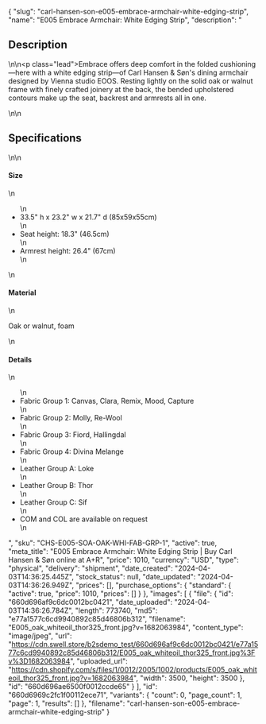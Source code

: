 {
  "slug": "carl-hansen-son-e005-embrace-armchair-white-edging-strip",
  "name": "E005 Embrace Armchair: White Edging Strip",
  "description": "<h2>Description</h2>\n<!-- split -->\n<p class=\"lead\">Embrace offers deep comfort in the folded cushioning—here with a white edging strip—of Carl Hansen &amp; Søn's dining armchair designed by Vienna studio EOOS. Resting lightly on the solid oak or walnut frame with finely crafted joinery at the back, the bended upholstered contours make up the seat, backrest and armrests all in one.</p>\n<!-- split -->\n<h2>Specifications</h2>\n<!-- split -->\n<h4>Size</h4>\n<ul>\n<li>33.5\" h x 23.2\" w x 21.7\" d (85x59x55cm)</li>\n<li>Seat height: 18.3\" (46.5cm)</li>\n<li>Armrest height: 26.4\" (67cm)</li>\n</ul>\n<h4>Material</h4>\n<p>Oak or walnut, foam</p>\n<h4>Details</h4>\n<ul>\n<li>Fabric Group 1: Canvas, Clara, Remix, Mood, Capture</li>\n<li>Fabric Group 2: Molly, Re-Wool</li>\n<li>Fabric Group 3: Fiord, Hallingdal</li>\n<li>Fabric Group 4: Divina Melange</li>\n<li>Leather Group A: Loke</li>\n<li>Leather Group B: Thor</li>\n<li>Leather Group C: Sif</li>\n<li>COM and COL are available on request</li>\n</ul>",
  "sku": "CHS-E005-SOA-OAK-WHI-FAB-GRP-1",
  "active": true,
  "meta_title": "E005 Embrace Armchair: White Edging Strip | Buy Carl Hansen & Søn online at A+R",
  "price": 1010,
  "currency": "USD",
  "type": "physical",
  "delivery": "shipment",
  "date_created": "2024-04-03T14:36:25.445Z",
  "stock_status": null,
  "date_updated": "2024-04-03T14:36:26.949Z",
  "prices": [],
  "purchase_options": {
    "standard": {
      "active": true,
      "price": 1010,
      "prices": []
    }
  },
  "images": [
    {
      "file": {
        "id": "660d696af9c6dc0012bc0421",
        "date_uploaded": "2024-04-03T14:36:26.784Z",
        "length": 773740,
        "md5": "e77a1577c6cd9940892c85d46806b312",
        "filename": "E005_oak_whiteoil_thor325_front.jpg?v=1682063984",
        "content_type": "image/jpeg",
        "url": "https://cdn.swell.store/b2sdemo_test/660d696af9c6dc0012bc0421/e77a1577c6cd9940892c85d46806b312/E005_oak_whiteoil_thor325_front.jpg%3Fv%3D1682063984",
        "uploaded_url": "https://cdn.shopify.com/s/files/1/0012/2005/1002/products/E005_oak_whiteoil_thor325_front.jpg?v=1682063984",
        "width": 3500,
        "height": 3500
      },
      "id": "660d696ae6500f0012ccde65"
    }
  ],
  "id": "660d6969c2fc1f00112ece71",
  "variants": {
    "count": 0,
    "page_count": 1,
    "page": 1,
    "results": []
  },
  "filename": "carl-hansen-son-e005-embrace-armchair-white-edging-strip"
}